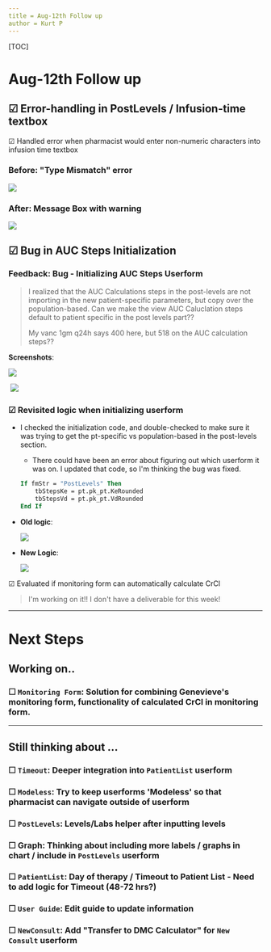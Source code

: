 ```yaml
---
title = Aug-12th Follow up
author = Kurt P
---
```


[TOC]

# Aug-12th Follow up

## ☑ Error-handling in PostLevels / Infusion-time textbox 

☑ Handled error when pharmacist would enter non-numeric characters into infusion time textbox

### **Before**: "Type Mismatch" error

<img src="Images8/image000099.png">

### **After:** Message Box with warning

<img src="Images8/image000100.png">

## ☑ Bug in AUC Steps Initialization

### **Feedback**: Bug - Initializing AUC Steps Userform

> I realized that the AUC Calculations steps in the post-levels are not importing in the new patient-specific parameters, but copy over the population-based. Can we make the view AUC Caluclation steps default to patient specific in the post levels part??
>
> My vanc 1gm q24h says 400 here, but 518 on the AUC calculation steps??

**Screenshots**:

![](Images8/md_table.png)

​	![](Images8/auc_steps.png)

### ☑ Revisited logic when initializing userform

- I checked the initialization code, and double-checked to make sure it was trying to get the pt-specific vs population-based in the post-levels section. 

  - There could have been an error about figuring out which userform it was on.  I updated that code, so I'm thinking the bug was fixed.

  ```vb
  If fmStr = "PostLevels" Then
      tbStepsKe = pt.pk_pt.KeRounded
      tbStepsVd = pt.pk_pt.VdRounded
  End If
  ```

  

- **Old logic**:

  <img src="Images8/image000102.png">

- **New Logic**:

  ![](Images8/image000103.png)



☑ Evaluated if monitoring form can automatically calculate CrCl

> I'm working on it!!  I don't have a deliverable for this week!


---
# Next Steps
## Working on..

### ☐ `Monitoring Form`: Solution for combining Genevieve's monitoring form, functionality of calculated CrCl in monitoring form.  

---
## Still thinking about ...

### ☐ `Timeout`:  Deeper integration into `PatientList` userform

### ☐ `Modeless`: Try to keep userforms 'Modeless' so that pharmacist can navigate outside of userform

### ☐ `PostLevels`: Levels/Labs helper after inputting levels

### ☐ Graph: Thinking about including more labels / graphs in chart / include in `PostLevels` userform

### ☐ `PatientList`: Day of therapy / Timeout to Patient List - Need to add logic for Timeout (48-72 hrs?)

### ☐ `User Guide`: Edit guide to update information

### ☐ `NewConsult`: Add "Transfer to DMC Calculator" for `New Consult` userform 